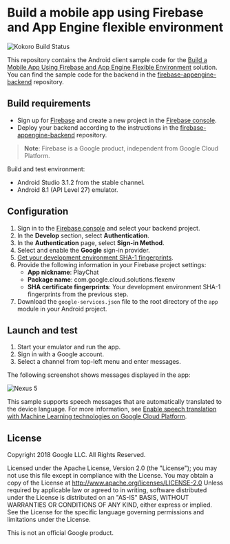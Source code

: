 # Build a mobile app using Firebase and App Engine flexible environment

![Kokoro Build Status](https://storage.googleapis.com/cloud-devrel-kokoro-resources/java/badges/firebase-android-client.svg)

This repository contains the Android client sample code for the [Build a Mobile
App Using Firebase and App Engine Flexible
Environment](https://cloud.google.com/solutions/mobile/mobile-firebase-app-engine-flexible)
solution. You can find the sample code for the backend in the
[firebase-appengine-backend](../../../firebase-appengine-backend)
repository.

## Build requirements

- Sign up for [Firebase](https://firebase.google.com/) and create a new project
  in the [Firebase console](https://console.firebase.google.com/).
- Deploy your backend according to the instructions in the
  [firebase-appengine-backend](../../../firebase-appengine-backend)
  repository.

> **Note**: Firebase is a Google product, independent from Google Cloud
> Platform.

Build and test environment:

- Android Studio 3.1.2 from the stable channel.
- Android 8.1 (API Level 27) emulator.

## Configuration

1. Sign in to the [Firebase console](https://console.firebase.google.com) and
   select your backend project.
1. In the **Develop** section, select **Authentication**.
1. In the **Authentication** page, select **Sign-in Method**.
1. Select and enable the **Google** sign-in provider.
1. [Get your development environment SHA-1
   fingerprints](https://developers.google.com/android/guides/client-auth).
1. Provide the following information in your Firebase project settings:
   - **App nickname**: PlayChat
   - **Package name**: com.google.cloud.solutions.flexenv
   - **SHA certificate fingerprints**: Your development environment SHA-1
     fingerprints from the previous step.
1. Download the `google-services.json` file to the root directory of the `app`
   module in your Android project.

## Launch and test

1. Start your emulator and run the app.
1. Sign in with a Google account.
1. Select a channel from top-left menu and enter messages.

The following screenshot shows messages displayed in the app:

![Nexus 5](nexus5.png)

This sample supports speech messages that are automatically translated to the
device language. For more information, see [Enable speech translation with
Machine Learning technologies on Google Cloud Platform](SPEECH-TRANSLATION.md).

## License

Copyright 2018 Google LLC. All Rights Reserved.

Licensed under the Apache License, Version 2.0 (the "License"); you may not use
this file except in compliance with the License. You may obtain a copy of the
License at http://www.apache.org/licenses/LICENSE-2.0 Unless required by
applicable law or agreed to in writing, software distributed under the License
is distributed on an "AS-IS" BASIS, WITHOUT WARRANTIES OR CONDITIONS OF ANY
KIND, either express or implied.  See the License for the specific language
governing permissions and limitations under the License.

This is not an official Google product.
